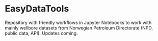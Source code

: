 # EasyDataTools
Repository with friendly workflows in Jupyter Notebooks to work with mainly wellbore datasets from Norwegian Petroleum Directorate (NPD, public data, API). Updates coming.
